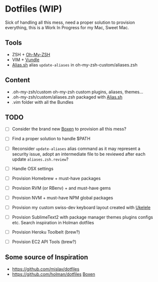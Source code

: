 # Dotfiles (WIP)

Sick of handling all this mess, need a proper solution to provision everything, this is a Work In Progress for my Mac, Sweet Mac.

## Tools

* ZSH + [Oh-My-ZSH](https://github.com/robbyrussell/oh-my-zsh)
* VIM + [Vundle](https://github.com/gmarik/vundle)
* [Alias.sh](http://alias.sh/) alias `update-aliases` in oh-my-zsh-custom/aliases.zsh

## Content

* .oh-my-zsh/custom oh-my-zsh custom plugins, aliases, themes...
* .oh-my-zsh/custom/aliases.zsh packaged with [Alias.sh](http://alias.sh/)
* .vim folder with all the Bundles

## TODO

- [ ] Consider the brand new [Boxen](http://boxen.github.com/) to provision all this mess?
- [ ] Find a proper solution to handle $PATH
- [ ] Reconsider `update-aliases` alias command as it may represent a security issue, adopt an intermediate file to be reviewed after each update `aliases.zsh.review`?
- [ ] Handle OSX settings
- [ ] Provision Homebrew + must-have packages
- [ ] Provision RVM (or RBenv) + and must-have gems
- [ ] Provision NVM + must-have NPM global packages
- [ ] Provision my custom swiss-dev keyboard layout created with [Ukelele](http://scripts.sil.org/cms/scripts/page.php?site_id=nrsi&id=ukelele)
- [ ] Provision SublimeText2 with package manager themes plugins configs etc. Search inspiration in Holman dotfiles
- [ ] Provision Heroku Toolbelt (brew?)
- [ ] Provision EC2 API Tools (brew?)


## Some source of Inspiration

* https://github.com/mislav/dotfiles
* https://github.com/holman/dotfiles
[Boxen](http://boxen.github.com/)
